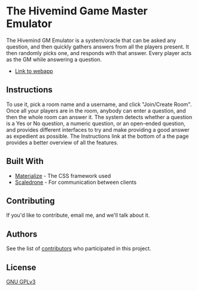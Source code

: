 # The Hivemind Game Master Emulator

The Hivemind GM Emulator is a system/oracle that can be asked any question, and then quickly gathers answers from all the players present. It then randomly picks one, and responds with that answer. Every player acts as the GM while answering a question.
*  [Link to webapp](https://sunnydan.github.io/HivemindGME)

## Instructions

To use it, pick a room name and a username, and click "Join/Create Room". Once all your players are in the room, anybody can enter a question, and then the whole room can answer it. The system detects whether a question is a Yes or No question, a numeric question, or an open-ended question, and provides different interfaces to try and make providing a good answer as expedient as possible. The Instructions link at the bottom of a the page provides a better overview of all the features.

## Built With

* [Materialize](https://materializecss.com/) - The CSS framework used
* [Scaledrone](https://www.scaledrone.com/) - For communication between clients

## Contributing

If you'd like to contribute, email me, and we'll talk about it.

## Authors

See the list of [contributors](https://github.com/sunnydan/HivemindGME/contributors) who participated in this project.

## License

[GNU GPLv3](https://github.com/sunnydan/HivemindGME/blob/master/LICENSE)
